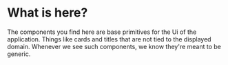 # What is here?

The components you find here are base primitives for the Ui of the
application.  Things like cards and titles that are not tied to the
displayed domain.  Whenever we see such components, we know they're
meant to be generic.
